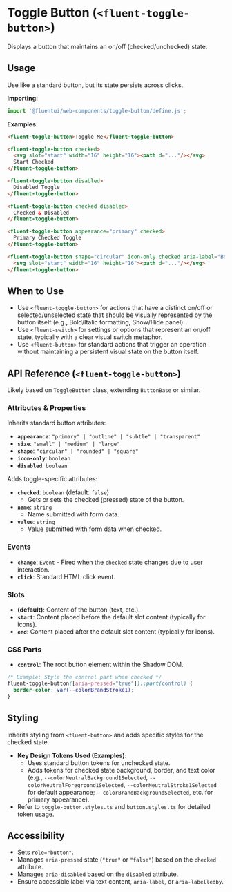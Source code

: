 # Toggle Button (`<fluent-toggle-button>`)

Displays a button that maintains an on/off (checked/unchecked) state.

## Usage

Use like a standard button, but its state persists across clicks.

**Importing:**

```javascript
import '@fluentui/web-components/toggle-button/define.js';
```

**Examples:**

```html
<fluent-toggle-button>Toggle Me</fluent-toggle-button>

<fluent-toggle-button checked>
  <svg slot="start" width="16" height="16"><path d="..."/></svg>
  Start Checked
</fluent-toggle-button>

<fluent-toggle-button disabled>
  Disabled Toggle
</fluent-toggle-button>

<fluent-toggle-button checked disabled>
  Checked & Disabled
</fluent-toggle-button>

<fluent-toggle-button appearance="primary" checked>
  Primary Checked Toggle
</fluent-toggle-button>

<fluent-toggle-button shape="circular" icon-only checked aria-label="Bold">
  <svg slot="start" width="16" height="16"><path d="..."/></svg>
</fluent-toggle-button>
```

## When to Use

*   Use `<fluent-toggle-button>` for actions that have a distinct on/off or selected/unselected state that should be visually represented by the button itself (e.g., Bold/Italic formatting, Show/Hide panel).
*   Use `<fluent-switch>` for settings or options that represent an on/off state, typically with a clear visual switch metaphor.
*   Use `<fluent-button>` for standard actions that trigger an operation without maintaining a persistent visual state on the button itself.

## API Reference (`<fluent-toggle-button>`)

Likely based on `ToggleButton` class, extending `ButtonBase` or similar.

### Attributes & Properties

Inherits standard button attributes:

*   **`appearance`**: `"primary" | "outline" | "subtle" | "transparent"`
*   **`size`**: `"small" | "medium" | "large"`
*   **`shape`**: `"circular" | "rounded" | "square"`
*   **`icon-only`**: `boolean`
*   **`disabled`**: `boolean`

Adds toggle-specific attributes:

*   **`checked`**: `boolean` (default: `false`)
    *   Gets or sets the checked (pressed) state of the button.
*   **`name`**: `string`
    *   Name submitted with form data.
*   **`value`**: `string`
    *   Value submitted with form data when checked.

### Events

*   **`change`**: `Event` - Fired when the `checked` state changes due to user interaction.
*   **`click`**: Standard HTML click event.

### Slots

*   **(default)**: Content of the button (text, etc.).
*   **`start`**: Content placed before the default slot content (typically for icons).
*   **`end`**: Content placed after the default slot content (typically for icons).

### CSS Parts

*   **`control`**: The root button element within the Shadow DOM.

```css
/* Example: Style the control part when checked */
fluent-toggle-button([aria-pressed="true"])::part(control) {
  border-color: var(--colorBrandStroke1);
}
```

## Styling

Inherits styling from `<fluent-button>` and adds specific styles for the checked state.

*   **Key Design Tokens Used (Examples):**
    *   Uses standard button tokens for unchecked state.
    *   Adds tokens for checked state background, border, and text color (e.g., `--colorNeutralBackground1Selected`, `--colorNeutralForeground1Selected`, `--colorNeutralStroke1Selected` for default appearance; `--colorBrandBackgroundSelected`, etc. for primary appearance).
*   Refer to `toggle-button.styles.ts` and `button.styles.ts` for detailed token usage.

## Accessibility

*   Sets `role="button"`.
*   Manages `aria-pressed` state (`"true"` or `"false"`) based on the `checked` attribute.
*   Manages `aria-disabled` based on the `disabled` attribute.
*   Ensure accessible label via text content, `aria-label`, or `aria-labelledby`.
